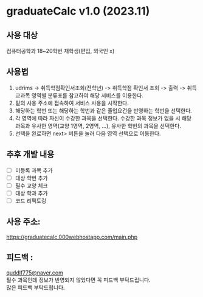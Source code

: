 # graduateCalc v1.0 (2023.11)
## 사용 대상
컴퓨터공학과 18~20학번 재학생(편입, 외국인 x)

## 사용법
1. udrims -> 취득학점확인서조회(전학년) -> 취득학점 확인서 조회 -> 출력 ->
   취득교과목 영역별 분류표를 참고하여 해당 서비스를 이용한다.
2. 밑의 사용 주소에 접속하여 서비스 사용을 시작한다.
3. 해당하는 학번 또는 해당하는 학번과 같은 졸업요건을 반영하는 학번을 선택한다.
4. 각 영역에 따라 자신이 수강한 과목을 선택한다.
   수강한 과목 정보가 없을 시 해당 과목과 유사한 영역(교양 1영역, 2영역, ...), 유사한 학번의 과목을 선택한다. 
6. 선택을 완료하면 next> 버튼을 눌러 다음 영역 선택으로 이동한다.

## 추후 개발 내용
- [ ] 미등록 과목 추가
- [ ] 대상 학번 추가
- [ ] 필수 교양 체크
- [ ] 대상 학과 추가
- [ ] 코드 리팩토링

## 사용 주소:
https://graduatecalc.000webhostapp.com/main.php

## 피드백 :
quddlf775@naver.com
<br>
필수 과목인데 정보가 반영되지 않았다면 꼭 피드백 부탁드립니다.
<br>
많은 피드백 부탁드립니다.
